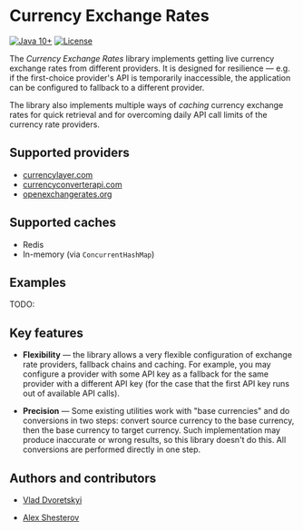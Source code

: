 # Currency Exchange Rates

[![Java 10+](https://img.shields.io/badge/java-10%2B-blue.svg)](http://java.oracle.com)
[![License](https://img.shields.io/badge/license-MIT-blue.svg)](https://raw.githubusercontent.com/vdvoretskyi/currency-exchange-rates/master/LICENSE.md)

The _Currency Exchange Rates_ library implements getting live currency exchange rates from different providers.
It is designed for resilience — e.g. if the first-choice provider's API is temporarily inaccessible, the application can be configured to fallback to a different provider.

The library also implements multiple ways of _caching_ currency exchange rates for quick retrieval and for overcoming daily API call limits of the currency rate providers.


## Supported providers

* [currencylayer.com](https://currencylayer.com/)
* [currencyconverterapi.com](https://currencyconverterapi.com)
* [openexchangerates.org](https://openexchangerates.org)


## Supported caches

* Redis
* In-memory (via `ConcurrentHashMap`)


## Examples

TODO:


## Key features

* **Flexibility** — the library allows a very flexible configuration of exchange rate providers, fallback chains and caching.
For example, you may configure a provider with some API key as a fallback for the same provider with a different API key 
(for the case that the first API key runs out of available API calls). 

* **Precision** — Some existing utilities work with "base currencies" and do conversions in two steps: convert source currency to the base currency, then the base currency to target currency.
Such implementation may produce inaccurate or wrong results, so this library doesn't do this.
All conversions are performed directly in one step.


## Authors and contributors

* [Vlad Dvoretskyi](https://www.linkedin.com/in/vladislav-dvoretskiy-17528419/)

* [Alex Shesterov](https://www.linkedin.com/in/alexshesterov/)

